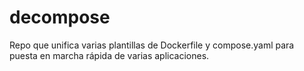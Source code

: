 # decompose

Repo que unifica varias plantillas de Dockerfile y compose.yaml para puesta en marcha rápida de varias aplicaciones.
